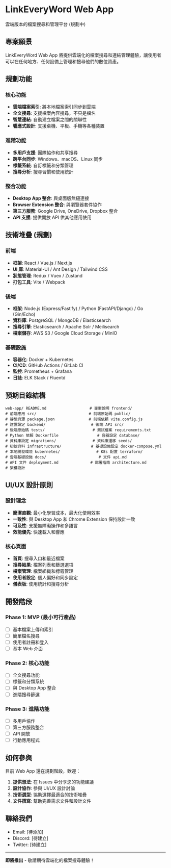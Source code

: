 ﻿#  LinkEveryWord Web App

雲端版本的檔案搜尋和管理平台 (規劃中)

##  專案願景

LinkEveryWord Web App 將提供雲端化的檔案搜尋和連結管理體驗，讓使用者可以在任何地方、任何設備上管理和搜尋他們的數位資產。

##  規劃功能

### 核心功能
-  **雲端檔案索引**: 將本地檔案索引同步到雲端
-  **全文搜尋**: 支援檔案內容搜尋，不只是檔名
-  **智慧連結**: 自動建立檔案之間的關聯性
-  **響應式設計**: 支援桌機、平板、手機等各種裝置

### 進階功能
-  **多用戶支援**: 團隊協作和共享搜尋
-  **跨平台同步**: Windows、macOS、Linux 同步
-  **標籤系統**: 自訂標籤和分類管理
-  **搜尋分析**: 搜尋習慣和使用統計

### 整合功能
-  **Desktop App 整合**: 與桌面版無縫連接
-  **Browser Extension 整合**: 與瀏覽器套件協作
-  **第三方服務**: Google Drive, OneDrive, Dropbox 整合
-  **API 支援**: 提供開放 API 供其他應用使用

##  技術堆疊 (規劃)

### 前端
- **框架**: React / Vue.js / Next.js
- **UI 庫**: Material-UI / Ant Design / Tailwind CSS
- **狀態管理**: Redux / Vuex / Zustand
- **打包工具**: Vite / Webpack

### 後端
- **框架**: Node.js (Express/Fastify) / Python (FastAPI/Django) / Go (Gin/Echo)
- **資料庫**: PostgreSQL / MongoDB / Elasticsearch
- **搜尋引擎**: Elasticsearch / Apache Solr / Meilisearch
- **檔案儲存**: AWS S3 / Google Cloud Storage / MinIO

### 基礎設施
- **容器化**: Docker + Kubernetes
- **CI/CD**: GitHub Actions / GitLab CI
- **監控**: Prometheus + Grafana
- **日誌**: ELK Stack / Fluentd

##  預期目錄結構

`
web-app/
  README.md                   # 專案說明
  frontend/                   # 前端應用
    src/                       # 前端原始碼
    public/                    # 靜態資源
    package.json               # 前端依賴
    vite.config.js             # 建置設定
  backend/                    # 後端 API
    src/                       # 後端原始碼
    tests/                     # 測試檔案
    requirements.txt           # Python 依賴
    Dockerfile                 # 容器設定
  database/                   # 資料庫設定
    migrations/                # 資料庫遷移
    seeds/                     # 初始資料
  infrastructure/             # 基礎設施設定
    docker-compose.yml         # 本地開發環境
    kubernetes/                # K8s 配置
    terraform/                 # 雲端基礎設施
  docs/                       # 文件
     api.md                     # API 文件
     deployment.md              # 部署指南
     architecture.md            # 架構設計
`

##  UI/UX 設計原則

### 設計理念
- **簡潔直觀**: 最小化學習成本，最大化使用效率
- **一致性**: 與 Desktop App 和 Chrome Extension 保持設計一致
- **可及性**: 支援無障礙操作和多語言
- **效能優先**: 快速載入和響應

### 核心頁面
-  **首頁**: 搜尋入口和最近檔案
-  **搜尋結果**: 檔案列表和篩選選項
-  **檔案管理**: 檔案組織和標籤管理
-  **使用者設定**: 個人偏好和同步設定
-  **儀表板**: 使用統計和搜尋分析

##  開發階段

### Phase 1: MVP (最小可行產品)
- [ ] 基本檔案上傳和索引
- [ ] 簡單檔名搜尋
- [ ] 使用者註冊和登入
- [ ] 基本 Web 介面

### Phase 2: 核心功能
- [ ] 全文搜尋功能
- [ ] 標籤和分類系統
- [ ] 與 Desktop App 整合
- [ ] 進階搜尋篩選

### Phase 3: 進階功能
- [ ] 多用戶協作
- [ ] 第三方服務整合
- [ ] API 開放
- [ ] 行動應用程式

##  如何參與

目前 Web App 還在規劃階段，歡迎：

1. **提供想法**: 在 Issues 中分享您的功能建議
2. **設計協作**: 參與 UI/UX 設計討論
3. **技術選型**: 協助選擇最適合的技術堆疊
4. **文件撰寫**: 幫助完善需求文件和設計文件

##  聯絡我們

-  Email: [待添加]
-  Discord: [待建立]
-  Twitter: [待建立]

---

**即將推出** - 敬請期待雲端化的檔案搜尋體驗！ 
